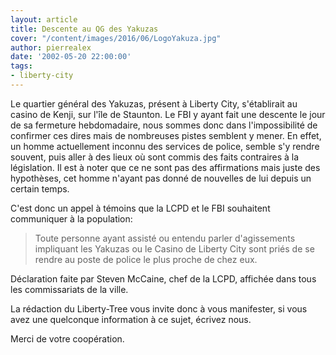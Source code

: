 ```yaml
---
layout: article
title: Descente au QG des Yakuzas
cover: "/content/images/2016/06/LogoYakuza.jpg"
author: pierrealex
date: '2002-05-20 22:00:00'
tags:
- liberty-city
---
```


Le quartier général des Yakuzas, présent à Liberty City, s'établirait au casino de Kenji, sur l'île de Staunton. Le FBI y ayant fait une descente le jour de sa fermeture hebdomadaire, nous sommes donc dans l'impossibilité de confirmer ces dires mais de nombreuses pistes semblent y mener. En effet, un homme actuellement inconnu des services de police, semble s'y rendre souvent, puis aller à des lieux où sont commis des faits contraires à la législation. Il est à noter que ce ne sont pas des affirmations mais juste des hypothèses, cet homme n'ayant pas donné de nouvelles de lui depuis un certain temps.

C'est donc un appel à témoins que la LCPD et le FBI souhaitent communiquer à la population:

> Toute personne ayant assisté ou entendu parler d'agissements impliquant les Yakuzas ou le Casino de Liberty City sont priés de se rendre au poste de police le plus proche de chez eux.

Déclaration faite par Steven McCaine, chef de la LCPD, affichée dans tous les commissariats de la ville.

La rédaction du Liberty-Tree vous invite donc à vous manifester, si vous avez une quelconque information à ce sujet, écrivez nous.

Merci de votre coopération.

<!--kg-card-end: markdown-->
